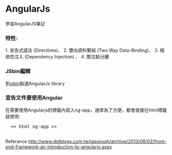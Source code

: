AngularJs
=========

 學習AngularJS筆記

 <h3>特性:</h3>
 1. 宣告式語法 (Directives)、
 2. 雙向資料繫結 (Two Way Data-Binding)、
 3. 相依性注入 (Dependency Injection) 、
 4. 關注點分離
 
 <h3>JSbin編輯</h3>
 到<a href="http://jsbin.com/">jsbin</a>點選AngularJs library

 <h3>宣告文件要使用Angular</h3>
 在需要使用Angularjs的標籤內寫入ng-app，通常為了方便，都會直接在html標籤就使用:
 <pre>
  << html ng-app >>
 </pre>

 Referance
 http://www.dotblogs.com.tw/jasonyah/archive/2013/06/02/front-end-framework-an-introduction-to-angularjs.aspx
 
